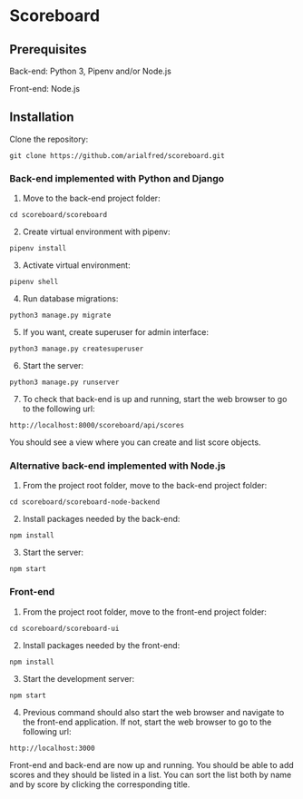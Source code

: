 # Scoreboard

## Prerequisites

Back-end: Python 3, Pipenv and/or Node.js

Front-end: Node.js

## Installation

Clone the repository:

`git clone https://github.com/arialfred/scoreboard.git`

### Back-end implemented with Python and Django

1. Move to the back-end project folder:

`cd scoreboard/scoreboard`

2. Create virtual environment with pipenv:

`pipenv install`

3. Activate virtual environment:

`pipenv shell`

4. Run database migrations:

`python3 manage.py migrate`

5. If you want, create superuser for admin interface:

`python3 manage.py createsuperuser`

6. Start the server:

`python3 manage.py runserver`

7. To check that back-end is up and running, start the web browser to go to the following url:

`http://localhost:8000/scoreboard/api/scores`

You should see a view where you can create and list score objects.

### Alternative back-end implemented with Node.js

1. From the project root folder, move to the back-end project folder:

`cd scoreboard/scoreboard-node-backend`

2. Install packages needed by the back-end:

`npm install`

3. Start the server:

`npm start`

### Front-end

1. From the project root folder, move to the front-end project folder:

`cd scoreboard/scoreboard-ui`

2. Install packages needed by the front-end:

`npm install`

3. Start the development server:

`npm start`

4. Previous command should also start the web browser and navigate to the front-end application. If not, start the web browser to go to the following url:

`http://localhost:3000`

Front-end and back-end are now up and running. You should be able to add scores and they should be listed in a list. You can sort the list both by name and by score by clicking the corresponding title.
